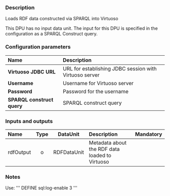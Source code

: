 ### Description

Loads RDF data constructed via SPARQL into Virtuoso

This DPU has no input data unit. The input for this DPU is specified in the configuration as a SPARQL Construct query.

### Configuration parameters

| Name | Description |
|:----|:----|
|**Virtuoso JDBC URL** | URL for establishing JDBC session with Virtuoso server |
|**Username** | Username for Virtuoso server |
|**Password** | Password for the username |
|**SPARQL construct query** | SPARQL construct query |

### Inputs and outputs

|Name |Type | DataUnit | Description | Mandatory |
|:--------|:------:|:------:|:-------------|:---------------------:|
|rdfOutput |o| RDFDataUnit | Metadata about the RDF data loaded to Virtuoso | &nbsp; |


### Notes

Use: 
'''
DEFINE sql:log-enable 3
'''

